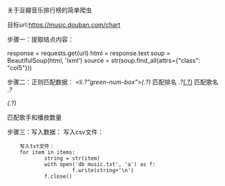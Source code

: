 关于豆瓣音乐排行榜的简单爬虫


目标url:https://music.douban.com/chart

步骤一：提取结点内容：

response = requests.get(url)
html = response.text
soup = BeautifulSoup(html, 'lxml')
source = str(soup.find_all(attrs={"class": "col5"}))
        
步骤二：正则匹配数据：
<li.*?"green-num-box">(.*?)</span>  匹配排名
.*?<a href="javascript:;">(.*?)</a> 匹配歌名
.*?<p>(.*?)</p>                     匹配歌手和播放数量
        
步骤三：写入数据：
        写入csv文件：

    
    
        写入txt文件：
        for item in items:
                string = str(item)
                with open('db music.txt', 'a') as f:
                         f.write(string+'\n')
                f.close()

            
     
